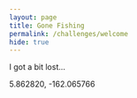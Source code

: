 ```yaml
---
layout: page
title: Gone Fishing
permalink: /challenges/welcome
hide: true
---
```


I got a bit lost...

5.862820, -162.065766
